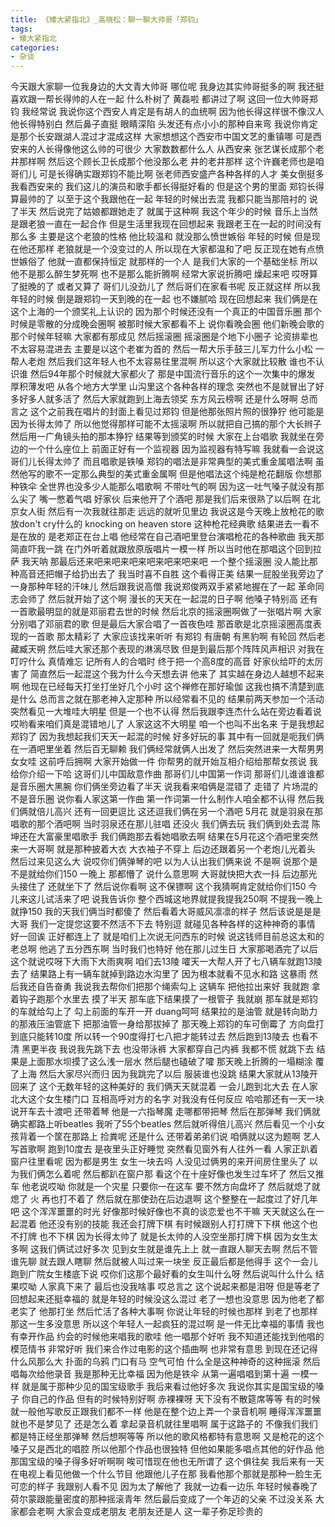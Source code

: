 ```yaml
---
title: 《矮大紧指北》_高晓松：聊一聊大帅哥「郑钧」
tags:
- 矮大紧指北
categories:
- 杂谈
---
```


今天跟大家聊一位我身边的大文青大帅哥
哪位呢
我身边其实帅哥挺多的啊
我还挺喜欢跟一帮长得帅的人在一起
什么朴树了
黄磊啦
都讲过了啊
这回一位大帅哥郑钧
我经常说
我说你这个西安人肯定是有胡人的血统啊
因为他长得这样很不像汉人
他长得特别白
然后鼻子直挺
眼睛深陷
头发还有点小小的那种自来弯
我说你肯定是那个长安跟湖人混过才混成这样
大家想想这个西安市中国文艺的重镇哪
可是西安来的人长得像他这么帅的可很少
大家数数都什么人
从西安来
张艺谋长成那个老井那样啊
然后这个顾长卫长成那个他没那么老
井的老井那样
这个许巍老师也是咱哥们儿
可是长得确实跟郑钧不能比啊
张老师西安盛产各种各样的人才
美女倒挺多
我看西安来的
我们这儿的演员和歌手都长得挺好看的
但是这个男的里面
郑钧长得算最帅的了
以至于这个我跟他在一起
年轻的时候出去混
我都只能当那陪衬的
说了半天
然后说完了姑娘都跟她走了
就属于这种啊
我这个年少的时候
音乐上当然是跟老狼一直在一起合作
但是生活里我现在回想起来
我跟老王在一起的时间没有那么多
主要是这个老狼的性格
他比较温和
就没那么愤世嫉俗
年轻的时候
但是现在他还那样
老狼就是一个没变过的人
所以现在大家都温和了吧
反正现在她有点愤世嫉俗了
他就一直都保持恒定
就那样的一个人
是我们大家的一个基础坐标
所以他不是那么醉生梦死啊
也不是那么能折腾啊
经常大家说折腾吧
燥起来吧
哎呀算了挺晚的了
或者又算了
哥们儿没劲儿了
然后哥们在家看书呢
反正就这样
所以我年轻的时候
倒是跟郑钧一天到晚的在一起
也不嫌腻哈
现在回想起来
我们俩是在这个上海的一个颁奖礼上认识的
因为那个时候还没有一个真正的中国音乐圈
那个时候是零散的分成晚会圈啊
被那时候大家都看不上
说你看晚会圈
他们新晚会歌的那个时候年轻嘛
大家都有那成见
然后摇滚圈
摇滚圈是个地下小圈子
论资排辈也不太容易混进去
主要是以这个老崔为首的
然后一帮大乐手鼓三儿军力什么小松
一帮人老炮
然后我们这年轻人也不太容易往里混啊
所以这个大家就比较散
谁也不认识谁
然后94年那个时候就大家都火了
那是中国流行音乐的这个一次集中的爆发
厚积薄发吧
从各个地方大学里
山沟里这个各种各样的理念
突然也不是就冒出了好多好多人就多活了
然后大家就跑到上海去领奖
东方风云榜啊
还是什么呀啊
总而言之
这个之前我在唱片的封面上看见过郑钧
但是他那张照片照的很狰狞
他可能是因为长得太帅了
所以他觉得那样可能不太摇滚啊
所以就把自己搞的那个大长辫子
然后用一广角镜头拍的那本狰狞
结果等到颁奖的时候
大家在上台唱歌
我就坐在旁边的一个什么座位上
前面正好有一个监视器
因为监视器有特写嘛
我就看一会说这哥们儿长得太帅了
而且唱歌是铁嗓
郑钧的唱法是非常典型的美式重金属唱法啊
虽然他写的歌不一定那么典型的美式重金属啊
但是他唱法这个纯是枪花翻版
你想那种铁伞
全世界也没多少人能那么唱歌啊
不带吐气的啊
因为这一吐气嗓子就没有那么尖了
嘴一憋着气唱
好家伙
后来他开了个酒吧
那是我们后来很熟了以后啊
在北京女人街
然后有一次我就往那走
远远的就听见里边
我说这是今天晚上放枪花的歌
放don't cry什么的
knocking on heaven store
这种枪花经典歌
结果进去一看不是在放的
是老郑正在台上唱
他经常在自己酒吧里登台演唱枪花的各种歌曲
我天那简直吓我一跳
在门外听着就跟放原版唱片一模一样
所以当时他在那唱这个回到拉萨
我天呐
那最后还来吧来吧来吧来吧来吧来吧来吧
一个整个摇滚圈
没人能比那种高音还把帽子给扔出去了
我当时喜不自胜
这个看得正美
结果一屁股坐我旁边了
一身那种年轻的汗味儿
然后跟我说高僧
我说郑俊两双手紧紧地握在了一起
革命同志会师了
然后就开始了这个啊
漫长的天天在一起混的日子啊
他嗓子特别高
还有一首歌最明显的就是邓丽君去世的时候
然后北京的摇滚圈啊做了一张唱片啊
大家分别唱了邓丽君的歌
但是最后大家合唱了一首夜色哇
那首歌是北京摇滚圈高度表现的一首歌
那太精彩了
大家应该找来听听
有郑钧
有唐朝
有黑豹啊
有轮回
然后老藏臧天朔
然后哇大家还那个表现的淋漓尽致
但是到最后那个阵阵风声相识
对我在叮咛什么
真情难忘
记所有人的合唱时
终于把一个高8度的高音
好家伙给吓的太厉害了
简直然后一起混这个我为什么今天想去讲
他来了
其实越在身边人越想不起来啊
他现在已经每天打坐打坐好几个小时
这个禅修在那好瑜伽
这我也搞不清楚到底是什么
总而言之就在那老神入定那种
所以经常看不见的
结果前两天参加一个活动
突然看见一大堆哇大明星
但是一个也不认得
然后我跟李连杰什么站在旁边看着说
哎哟看来咱们真是混错地儿了
人家这这不大明星
咱一个也叫不出名来
于是我想起郑钧了
因为我想起我们天天一起混的时候
好多好玩的事
其中有一回就是呃我们俩在一酒吧里坐着
然后百无聊赖
我们俩经常就俩人出发了
然后突然进来一大帮男男女女哇
这前呼后拥啊
大家开始做一件
你帮男的就开始互相介绍给那帮女孩说
我给你介绍一下哈
这哥们儿中国敌意作曲
那哥们儿中国第一作词
那哥们儿谁谁谁都是音乐圈大黑腕
你们俩坐旁边看了半天
说我看来咱俩是混错了
走错了
片场混的不是音乐圈
说你看人家这第一作曲
第一作词第一什么制作人咱全都不认得
然后我们俩就倍儿高兴
还有一回更逗比
这还逗我们俩在另一个酒吧
5月花
就是羽泉在那唱歌的那个酒吧啊
当时羽泉还在那儿驻唱
还没火
我们俩去玩
我们俩到处去混
陈坤还在大富豪里唱歌手
我们俩跑那去看她唱歌去啊
结果在5月花这个酒吧里突然来一大哥啊
就是那种披着大衣
大衣袖子不穿上
后边还跟着另一个老炮儿光着头
然后过来见这么大
说哎你们俩弹琴的吧
以为人认出我们俩来说
不是啊
说那个是不是就给你们150 一晚上
那都懵了
说什么意思啊
大哥就快把大衣一抖
后边那光头接住了
还就坐下了
然后说你看啊
这不保镖啊
这个我猜啊肯定就给你们150
今儿来这儿试活来了吧
说我告诉你
整个西城这地界就提我提我250啊
不提我一晚上就挣150
我的天我们俩当时都傻了
然后看着大哥威风凛凛的样子
然后该说是是是大哥
我们一定提您这要不然活不下去
特别逗
就碰见各种各样的这种神奇的事情
好一回诶
正好都连上了
就是咱们上次说无问西东的时候
说这钱师目前总这太和的老总啊
他逃了五分西东啊
当时我们也特好
他在那儿过生日
大家那喝酒完了以后
这个就说哎呀下大雨下大雨爽啊
咱们去13陵
嚯天一大帮人开了七八辆车就跑13陵去了
结果路上有一辆车就掉到路边水沟里了
因为根本就看不见水和路
这暴雨
然后我还自告奋勇
我说我去帮你们把那个绳索勾上
这辆车
把他拉出来好
我就跑
拿着钩子跑那个水里去
摸了半天
那车底下结果摸了一根管子
我就崩
那车就是郑钧的车就给勾上了
勾上前面的车开一开
duang呵呵
结果拉的是油管
就是转向助力的那液压油管底下
把那油管一身给那拔掉了
那天晚上郑钧的车可倒霉了
方向盘打到底只能转10度
所以转一个90度得打七八把才能转过去
然后跑到13陵去
也看不清
黑更半夜
我说我先跳下去
也没带泳裤
大家都穿自己内裤
我都不慌
就跳下去
结果是上面那水坝摸了这么浅一层水
然后腿也磕破了嚯
那天晚上折腾的一塌糊涂
覆了上海
然后大家尽兴而归
因为我跳完了以后
服装谁也没跳
结果大家就从13陵开回来了
这个无数年轻的这种美好的
我们俩天天就混着
一会儿跑到北大去
在人家北大这个女生楼门口
互相高呼对方的名字
对我没有任何反应
哈哈那还有一天一块说开车去十渡吧
还带着琴
他是一六指琴魔
走哪都带把琴
然后在那弹琴
我们俩就确实都路上听beatles
我听了55个beatles
然后就听得倍儿高兴
然后看见一个小女孩背着一个筐在那路上
捡粪呢
还是什么
还带着弟弟们说
咱俩就以这为题啊
艺人写首歌啊
跑到10度去
是夜里头正好睡觉
突然看见窗外有人往外一看
人家正趴着窗户往里看呢
因为都是男生
女生一块去吗
人没见过俩男的来开间房住里头了
以为我们俩怎么着呢
然后都趴在窗户那
看这个在十座好像也发生过车坏了
然后又推车
他老说哎呦
你就是一个灾星
只要你一在这车
要不然方向盘坏了
然后就熄了就熄了
火
再也打不着了
然后就在那使劲在后边退啊
这个整整在一起度过了好几年吧
这个浑浑噩噩的时光
好像那时候好像也不真的谈恋爱也不干嘛
天天就这么在一起混着
他还没有别的技能
我还会打牌下棋
有时候跟别人打打牌下下棋
他这个也不打牌
也不下棋
因为长得太帅了
就是长太帅的人没空坐那打牌下棋
因为女生太多啊
这我们俩试过好多次
见到女生就是谁先上上
就一直跟人聊天去啊
然后不管谁先聊
就去跟人瞎聊
然后就被人叫过来一块坐
反正最后都是他得手
这个一会儿跑到广院女生楼底下说
哎你们这那个最好看的女生叫什么呀
然后说叫什么什么
结果哎呦
人家真下来了
最后也没我啥事
哎总言之
这个说起来都是泪呀
但是等老了回想起来还挺幸福的
就是年轻的时候没这么混过
老了一想也没意思
因为他老了都老实了
他那打坐
然后忙活了各种大事啊
你说让年轻的时候也那样
到老了也那样
那这一生多没意思
所以这个年轻人一起疯狂的混过啊
是一件无比幸福的事情
我也有幸开作品
约会的时候他来唱我的歌哇
他一唱那个好听
我不知道还能找到他唱的模范情书
非常好听
我们来合作过电影的这个插曲啊
也非常有意思
到现在还记得什么风那么大
扑面的乌鸦
门口有马
空气可怕
什么全是这种神奇的这种摇滚
然后唱每次给他录音
我是那种无比幸福
因为他是铁伞
从第一遍唱唱到第十遍
一模一样
就是属于那种少见的国宝级歌手
我后来看过他好多次
我说你其实是国宝级的嗓子
你自己的作品
但有的时候特别好啊
赤裸裸呀
天下没有不散筵席等等
有的时候就一般他写歌反正跟我们都不一样
他是在整个边上弄一个录音机啊
睡得浑浑噩噩
就也不是梦见了
还是怎么着
拿起录音机就往里唱啊
属于这路子的
不像我们我们都是特正经坐那弹琴
然后想啊等等
所以他的歌风格都特有意思啊
又是枪花的这个嗓子又是西北的唱腔
所以他那个作品也很独特
但他如果能多唱点其他的好作品
他那国宝级的嗓子得多好听啊啊
唉可惜现在他也无所谓了
这个俱往矣
我后来有一天在电视上看见他做一个什么节目
他跟他儿子在那
我看他那个那就是那种一脸生无可恋的样子
我跟别人看不见
因为太了解他了
我就一边看一边乐
年轻时候春晚了
荷尔蒙跟能量密度的那种摇滚青年
然后最后变成了一个年迈的父亲
不过没关系
大家都会老啊
大家会变成老朋友
老朋友还是人
这一辈子弥足珍贵的